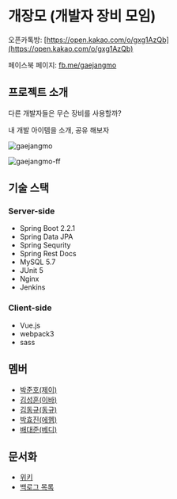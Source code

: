 # **개장모 (개발자 장비 모임)**

오픈카톡방: [https://open.kakao.com/o/gxg1AzQb](https://open.kakao.com/o/gxg1AzQb)

페이스북 페이지: [fb.me/gaejangmo](http://fb.me/gaejangmo)

## 프로젝트 소개

다른 개발자들은 무슨 장비를 사용할까?

내 개발 아이템을 소개, 공유 해보자

![gaejangmo](https://user-images.githubusercontent.com/43020390/71501642-fbac1200-28ae-11ea-8531-d27ffb3fedad.gif)

![gaejangmo-ff](https://user-images.githubusercontent.com/43020390/71504971-cc9d9c80-28be-11ea-8a70-9fec5c55afb0.gif)

## 기술 스택

### **Server-side**

- Spring Boot 2.2.1
- Spring Data JPA
- Spring Sequrity
- Spring Rest Docs
- MySQL 5.7
- JUnit 5
- Nginx
- Jenkins

### **Client-side**

- Vue.js
- webpack3
- sass

## 멤버
- [박준호(제이)](https://github.com/JunHoPark93)
- [김성훈(이바)](https://github.com/seonghun127)
- [김동규(동규)](https://github.com/kmdngyu)
- [박효진(에헴)](https://github.com/dasistHYOJIN)
- [배대준(베디)](https://github.com/dpudpu)

## 문서화
- [위키](https://github.com/gae-jang-mo/app/wiki)
- [백로그 목록](https://docs.google.com/spreadsheets/d/1KDEKHIAin6WSrdNwa5PJygZp8RDuVn13-rkP_qWHSKg/edit?folder=0AOL71m5ijy3UUk9PVA#gid=0)

